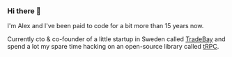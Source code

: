 ### Hi there 👋

I'm Alex and I've been paid to code for a bit more than 15 years now. 

Currently cto & co-founder of a little startup in Sweden called [TradeBay](https://tradebay.co/) and spend a lot my spare time hacking on an open-source library called [tRPC](https://github.com/trpc/trpc).

<!--
**KATT/KATT** is a ✨ _special_ ✨ repository because its `README.md` (this file) appears on your GitHub profile.

Here are some ideas to get you started:

- 🔭 I’m currently working on ...
- 🌱 I’m currently learning ...
- 👯 I’m looking to collaborate on ...
- 🤔 I’m looking for help with ...
- 💬 Ask me about ...
- 📫 How to reach me: ...
- 😄 Pronouns: ...
- ⚡ Fun fact: ...
-->
